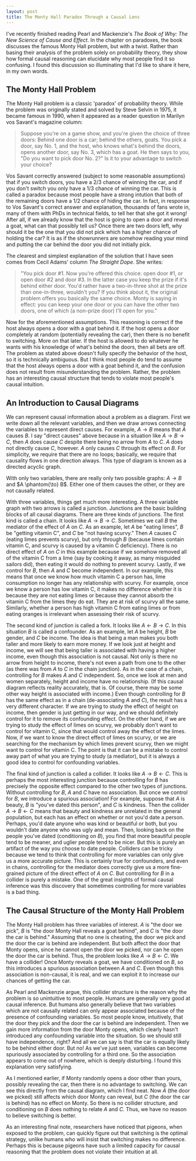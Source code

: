 ```yaml
---
layout: post
title: The Monty Hall Paradox Through a Causal Lens
---
```


I've recently finished reading Pearl and Mackenzie's *The Book of Why: The New Science of Cause and Effect*. 
In the chapter on paradoxes, the book discusses the famous Monty Hall problem, but with a twist.
Rather than basing their analysis of the problem solely on probability theory, they show how formal causal reasoning can elucidate why most people find it so confusing.
I found this discussion so illuminating that I'd like to share it here, in my own words.

## The Monty Hall Problem
The Monty Hall problem is a classic 'paradox' of probability theory. 
While the problem was originally stated and solved by Steve Selvin in 1975, it became famous in 1990, when it appeared as a reader question in Marilyn vos Savant's magazine column:

> Suppose you're on a game show, and you're given the choice of three doors: 
> Behind one door is a car; behind the others, goats. You pick a door, say No. 1,
> and the host, who knows what's behind the doors, opens another door, say No. 3, 
> which has a goat. He then says to you, "Do you want to pick door No. 2?" Is it to your advantage to switch your choice? 

Vos Savant correctly answered (subject to some reasonable assumptions) that if you switch doors,
you have a 2/3 chance of winning the car, and if you don't switch you only have a 1/3 chance of winning the car.
This is called a paradox because most people have a strong intution that both of the remaining doors have a 1/2 chance of hiding the car.
In fact, in response to Vos Savant's correct answer and explanation, thousands of fans wrote in, many of them with PhDs in technical fields, to tell her that she got it wrong!
After all, if we already know that the host is going to open a door and reveal a goat, what can that possibly tell us?
Once there are two doors left, why should it be the one that you did not pick which has a higher chance of holding the car?
It is as if the showrunners are somehow reading your mind and putting the car behind the door you did not initially pick.

The clearest and simplest explanation of the solution that I have seen comes from Cecil Adams' column *The Straight Dope*. 
She writes:

> "You pick door #1. Now you're offered this choice: open door #1, or open door #2 and door #3.
> In the latter case you keep the prize if it's behind either door.
> You'd rather have a two-in-three shot at the prize than one-in-three, wouldn't you? If you think about it,
> the original problem offers you basically the same choice.
> Monty is saying in effect: you can keep your one door or you can have the other two doors,
> one of which (a non-prize door) I'll open for you." 

Now for the aforementioned assumptions.
This reasoning is correct if the host always opens a door with a goat behind it.
If the host opens a door completely at random (potentially revealing the car), then there is no benefit to switching. More on that later.
If the host is allowed to do whatever he wants with his knowledge of what's behind the doors, then all bets are off.
The problem as stated above doesn't fully specify the behavior of the host, so it is technically ambiguous. 
But I think most people do tend to assume that the host always opens a door with a goat behind it, and the confusion does not result from misunderstanding the problem.
Rather, the problem has an interesting causal structure that tends to violate most people's causal intuition.

## An Introduction to Causal Diagrams

We can represent causal information about a problem as a diagram. 
First we write down all the relevant variables, and then we draw arrows connecting the variables to represent direct causes. 
For example, $A \to B$ means that $A$ causes $B$.
I say "direct causes" above because in a situation like $A \to B \to C$, then $A$ does cause $C$ despite there being no arrow from $A$ to $C$.
$A$ does not directly cause $C$, however. $A$ only causes $C$ through its effect on $B$.
For simplicity, we require that there are no loops; basically, we require that causality flows in one direction always.
This type of diagram is known as a directed acyclic graph.

With only two variables, there are really only two possible graphs: $A \to B$ and $A \phantom{\to} B$.
Either one of them causes the other, or they are not causally related.

With three variables, things get much more interesting.
A three variable graph with two arrows is called a junction. 
Junctions are the basic building blocks of all causal diagrams.
There are three kinds of junctions.
The first kind is called a chain. 
It looks like $A \to B \to C$.
Sometimes we call $B$ the mediator of the effect of $A$ on $C$.
As an example, let $A$ be "eating limes", $B$ be "getting vitamin C", and $C$ be "not having scurvy."
Then $A$ causes $C$ (eating limes prevents scurvy), but only through $B$ (because limes contain vitamin C, and scurvy is caused by a vitamin C deficiency).
There is no direct effect of $A$ on $C$ in this example because if we somehow removed all of the vitamin C from a lime 
(say by cooking it away, as many misguided sailors did), then eating it would do nothing to prevent scurvy.
Lastly, if we control for $B$, then $A$ and $C$ become independent. In our example, this means that once we know how much vitamin C a person has, 
lime consumption no longer has any relationship with scurvy.
For example, once we know a person has low vitamin C, it makes no difference whether it is because they are not eating limes or because they cannot absorb
the vitamin C from the limes they do eat. They are at risk of scurvy all the same.
Similarly, whether a person has high vitamin C from eating limes or from eating oranges is irrelevant when assessing their risk of scurvy.

The second kind of junction is called a fork.
It looks like $A \leftarrow B \to C$.
In this situation $B$ is called a confounder.
As an example, let $A$ be height, $B$ be gender, and $C$ be income.
The idea is that being a man makes you both taller and more likely to earn more money.
If we look just at height and income, we will see that being taller is associated with having a higher income, even though this association is not causal.
Not only is there no arrow from height to income, there's not even a path from one to the other (as there was from $A$ to $C$ in the chain junction).
As in the case of a chain, controlling for $B$ makes $A$ and $C$ independent.
So, once we look at men and women separately, height and income have no relationship.
(If this causal diagram reflects reality accurately, that is. Of course, there may be some other way height is associated with income.)
Even though controlling for $B$ has the same effect as in a chain (de-associating $A$ and $C$), the result has a very different character.
If we are trying to study the effect of height on income, then gender is just getting in our way, and we should definitely control for it to remove its confounding effect.
On the other hand, if we are trying to study the effect of limes on scurvy, we probably don't want to control for vitamin C, since that would control away the effect of the limes.
Now, if we want to know the direct effect of limes on scurvy, or we are searching for the mechanism by which limes prevent scurvy, then we might want to control for vitamin C.
The point is that it can be a mistake to control away part of what you are trying to study (a mediator), but it is always a good idea to control for confounding variables.

The final kind of junction is called a collider.
It looks like $A \to B \leftarrow C$.
This is perhaps the most interesting junction because controlling for $B$ has precisely the opposite effect compared to the other two types of junctions.
Without controlling for $B$, $A$ and $C$ have no association. But once we control for $B$, we introduce a spurious association!
For example, suppose that $A$ is beauty, $B$ is "you've dated this person", and $C$ is kindness.
Then the collider $A \to B \leftarrow C$ means that beauty and kindness are unrelated in the general population, but each has an effect on whether or not you'd date a person.
Perhaps, you'd date anyone who was kind or beautiful or both, but you wouldn't date anyone who was ugly and mean.
Then, looking back on the people you've dated (conditioning on $B$), you find that more beautiful people tend to be meaner, and uglier people tend to be nicer.
But this is purely an artifact of the way you choose to date people.
Colliders can be tricky because we tend to think that controlling for more variables can only give us a more accurate picture.
This is certainly true for confounders, and even in chains, controlling for the mediator does correctly give us a more fine-grained picture of the direct effect of $A$ on $C$.
But controlling for $B$ in a collider is purely a mistake. 
One of the great insights of formal causal inference was this discovery that sometimes controlling for more variables is a bad thing.

## The Causal Structure of the Monty Hall Problem

The Monty Hall problem has three variables of interest.
$A$ is "the door we pick", $B$ is "the door Monty Hall reveals a goat behind", and $C$ is "the door the car is behind."
Assuming that no one is cheating, the door we pick and the door the car is behind are independent.
But both affect the door that Monty opens, since he cannot open the door we picked, nor can he open the door the car is behind.
Thus, the problem looks like $A \to B \leftarrow C$.
We have a collider!
Once Monty reveals a goat, we have conditioned on $B$, so this introduces a spurious association between $A$ and $C$.
Even though this association is non-causal, it is real, and we can exploit it to increase our chances of getting the car.

As Pearl and Mackenzie argue, this collider structure is the reason why the problem is so unintuitive to most people.
Humans are generally very good at causal inference.
But humans also generally believe that two variables which are not causally related can only appear associated because of the presence of confounding variables.
So most people know, intuitively, that the door they pick and the door the car is behind are independent.
Then we gain more information from the door Monty opens, which clearly hasn't introduced any confounding variable into the situation.
So we should still have independence, right? And all we can say is that the car is equally likely to be behind either door.
But no! As we've just seen, variables can become spuriously associated by controlling for a third one.
So the association appears to come out of nowhere, which is deeply disturbing.
I found this explanation very satisfying.

As I mentioned earlier, if Monty randomly opens a door other than yours, possibly revealing the car, then there is no advantage to switching.
We can see this directly from the causal diagram, which I find neat.
Now $A$ (the door we picked) still affects which door Monty can reveal, but $C$ (the door the car is behind) has no effect on Monty.
So there is no collider structure, and conditioning on $B$ does nothing to relate $A$ and $C$.
Thus, we have no reason to believe switching is better.

As an interesting final note, researchers have noticed that pigeons, when exposed to the problem, can quickly figure out that switching is the optimal strategy,
unlike humans who will insist that switching makes no difference.
Perhaps this is because pigeons have such a limited capacity for causal reasoning that the problem does not violate their intuition at all.




